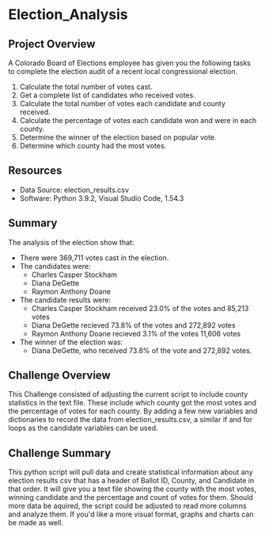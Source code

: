 # Election_Analysis

## Project Overview
A Colorado Board of Elections employee has given you the following tasks to complete the election audit of a recent local congressional election.

1. Calculate the total number of votes cast.
2. Get a complete list of candidates who received votes. 
3. Calculate the total number of votes each candidate and county received.
4. Calculate the percentage of votes each candidate won and were in each county.
5. Determine the winner of the election based on popular vote.
6. Determine which county had the most votes.

## Resources
- Data Source: election_results.csv
- Software: Python 3.9.2, Visual Studio Code, 1.54.3

## Summary
The analysis of the election show that:
- There were 369,711 votes cast in the election.
- The candidates were:
    - Charles Casper Stockham
    - Diana DeGette
    - Raymon Anthony Doane
- The candidate results were:
    - Charles Casper Stockham received 23.0% of the votes and 85,213 votes
    - Diana DeGette recieved 73.8% of the votes and 272,892 votes
    - Raymon Anthony Doane recieved 3.1% of the votes 11,606 votes
- The winner of the election was:
    - Diana DeGette, who received 73.8% of the vote and 272,892 votes.
## Challenge Overview
This Challenge consisted of adjusting the current script to include county statistics in the text file. These include which county got the most votes and the percentage of votes for each county. By adding a few new variables and dictionaries to record the data from election_results.csv, a similar if and for loops as the candidate variables can be used. 
## Challenge Summary
This python script will pull data and create statistical information about any election results csv that has a header of Ballot ID, County, and Candidate in that order. It will give you a text file showing the county with the most votes, winning candidate and the percentage and count of votes for them. Should more data be aquired, the script could be adjusted to read more columns and analyze them. If you'd like a more visual format, graphs and charts can be made as well. 